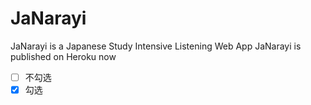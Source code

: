 # JaNarayi
JaNarayi is a Japanese Study Intensive Listening Web App
JaNarayi is published on Heroku now
- [ ] 不勾选
- [x] 勾选
